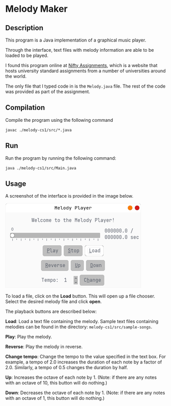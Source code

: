 # Melody Maker

## Description
This program is a Java implementation of a graphical music player.

Through the interface, text files with melody information are able to be loaded to be played.

I found this program online at [Nifty Assignments](http://nifty.stanford.edu/2015/obourn-stepp-melody-maker/), which is a website that hosts university standard assignments from a number of universities around the world.

The only file that I typed code in is the `Melody.java` file. The rest of the code was provided as part of the assignment.

## Compilation
Compile the program using the following command
```
javac ./melody-cs1/src/*.java
```
## Run
Run the program by running the following command:

```
java ./melody-cs1/src/Main.java

```
## Usage
A screenshot of the interface is provided in the image below.

![Graphical interface](/melody-cs1/assets/img/Melody_player_gui.png)

To load a file, click on the **Load** button. This will open up a file chooser. Select the desired melody file and click **open**.

The playback buttons are described below:

**Load**: Load a text file containing the melody. Sample text files containing melodies can be found in the directory: `melody-cs1/src/sample-songs`.

**Play**: Play the melody.

**Reverse**: Play the melody in reverse.

**Change tempo**: Change the tempo to the value specified in the text box. For example, a tempo of 2.0 increases the duration of each note by a factor of 2.0. Similarly, a tempo of 0.5 changes the duration by half.

**Up**: Increases the octave of each note by 1. (Note: if there are any notes with an octave of 10, this button will do nothing.)

**Down**: Decreases the octave of each note by 1. (Note: if there are any notes with an octave of 1, this button will do nothing.)
